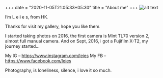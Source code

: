 +++
date = "2020-11-05T21:05:33+05:30"
title = "About me"
+++
![alt text](/photo/lc.jpg "Leies.app")

I’m L e i e s, from HK.

Thanks for visit my gallery, hope you like them.

I started taking photos on 2016, the first camera is Mint TL70 version 2, almost full manual camera. And on Sept, 2016, i got a  Fujifilm X-T2, my journey started…

My IG – https://www.instagram.com/leies
My FB – https://www.facebook.com/leies

Photography, is loneliness, silence, i love it so much.

